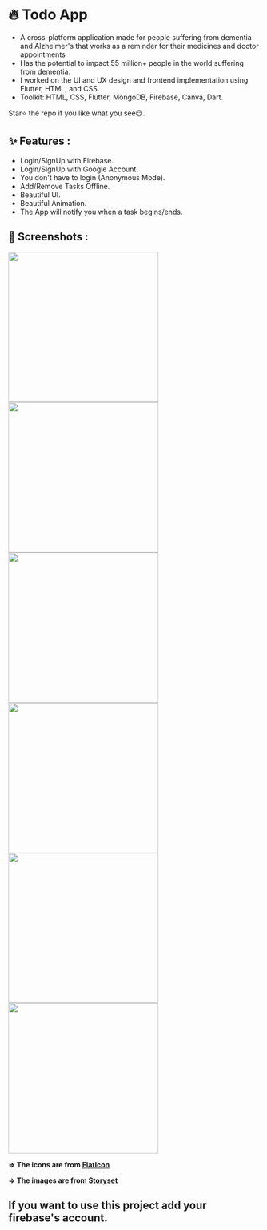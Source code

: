 # 🔥 Todo App

- A cross-platform application made for people suffering from dementia and Alzheimer's that works as a reminder for their medicines and doctor appointments
- Has the potential to impact 55 million+ people in the world suffering from dementia.
- I worked on the UI and UX design and frontend implementation using Flutter, HTML, and CSS.
- Toolkit: HTML, CSS, Flutter, MongoDB, Firebase, Canva, Dart.

Star⭐ the repo if you like what you see😉.

## ✨ Features :
- Login/SignUp with Firebase.
- Login/SignUp with Google Account.
- You don't have to login (Anonymous Mode).
- Add/Remove Tasks Offline.
- Beautiful UI.
- Beautiful Animation.
- The App will notify you when a task begins/ends.

## 📸 Screenshots :

<img src="assets/onboarding.png" width="300"> <img src="assets/welcome.png" width="300"> <img src="assets/login.png" width="300">
<img src="assets/homepage.png" width="300"> <img src="assets/addtask.png" width="300"> <img src="assets/settings.png" width="300">




**=> The icons are from [FlatIcon](https://www.flaticon.com/)**

**=> The images are from [Storyset](https://storyset.com/)**

## If you want to use this project add your firebase's account.

